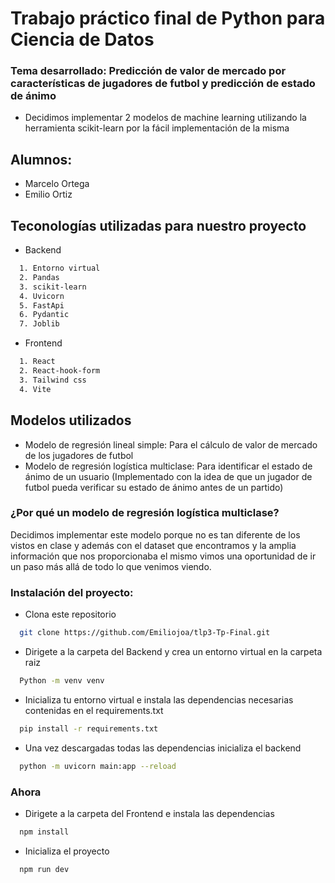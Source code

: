 # Trabajo práctico final de Python para Ciencia de Datos
### Tema desarrollado: Predicción de valor de mercado por características de jugadores de futbol y predicción de estado de ánimo
- Decidimos implementar 2 modelos de machine learning utilizando la herramienta scikit-learn por la fácil implementación de la misma
  
## Alumnos:
- Marcelo Ortega
- Emilio Ortiz

## Teconologías utilizadas para nuestro proyecto
- Backend
```bash
  1. Entorno virtual
  2. Pandas
  3. scikit-learn
  4. Uvicorn
  5. FastApi
  6. Pydantic
  7. Joblib
```
- Frontend
```bash
  1. React
  2. React-hook-form
  3. Tailwind css
  4. Vite
```

## Modelos utilizados
- Modelo de regresión lineal simple: Para el cálculo de valor de mercado de los jugadores de futbol
- Modelo de regresión logística multiclase: Para identificar el estado de ánimo de un usuario (Implementado con la idea de que un jugador de futbol pueda verificar su estado de ánimo antes de un partido)
### ¿Por qué un modelo de regresión logística multiclase?
Decidimos implementar este modelo porque no es tan diferente de los vistos en clase y además con el dataset que encontramos y la amplia información que nos proporcionaba el mismo vimos una oportunidad de ir un paso más allá de todo lo que venimos viendo.

### Instalación del proyecto:
- Clona este repositorio
```bash
  git clone https://github.com/Emiliojoa/tlp3-Tp-Final.git
```
- Dirigete a la carpeta del Backend y crea un entorno virtual en la carpeta raiz
```bash
  Python -m venv venv
```
- Inicializa tu entorno virtual e instala las dependencias necesarias contenidas en el requirements.txt
```bash
  pip install -r requirements.txt
```
- Una vez descargadas todas las dependencias inicializa el backend
```bash
  python -m uvicorn main:app --reload
```
### Ahora

- Dirigete a la carpeta del Frontend e instala las dependencias
```bash
  npm install
```
- Inicializa el proyecto
```bash
  npm run dev
```

